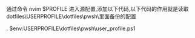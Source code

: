 
通过命令 nvim $PROFILE 进入源配置,添加以下代码,以下代码的作用就是读取dotfiles\USERPROFILE\dotfiles\pwsh\里面备份的配置

. $env:USERPROFILE\dotfiles\pwsh\user_profile.ps1
